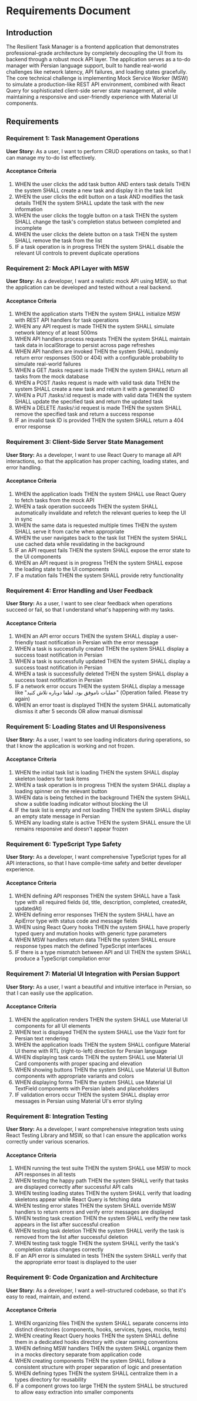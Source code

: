 # Requirements Document

## Introduction

The Resilient Task Manager is a frontend application that demonstrates professional-grade architecture by completely decoupling the UI from its backend through a robust mock API layer. The application serves as a to-do manager with Persian language support, built to handle real-world challenges like network latency, API failures, and loading states gracefully. The core technical challenge is implementing Mock Service Worker (MSW) to simulate a production-like REST API environment, combined with React Query for sophisticated client-side server state management, all while maintaining a responsive and user-friendly experience with Material UI components.

## Requirements

### Requirement 1: Task Management Operations

**User Story:** As a user, I want to perform CRUD operations on tasks, so that I can manage my to-do list effectively.

#### Acceptance Criteria

1. WHEN the user clicks the add task button AND enters task details THEN the system SHALL create a new task and display it in the task list
2. WHEN the user clicks the edit button on a task AND modifies the task details THEN the system SHALL update the task with the new information
3. WHEN the user clicks the toggle button on a task THEN the system SHALL change the task's completion status between completed and incomplete
4. WHEN the user clicks the delete button on a task THEN the system SHALL remove the task from the list
5. IF a task operation is in progress THEN the system SHALL disable the relevant UI controls to prevent duplicate operations

### Requirement 2: Mock API Layer with MSW

**User Story:** As a developer, I want a realistic mock API using MSW, so that the application can be developed and tested without a real backend.

#### Acceptance Criteria

1. WHEN the application starts THEN the system SHALL initialize MSW with REST API handlers for task operations
2. WHEN any API request is made THEN the system SHALL simulate network latency of at least 500ms
3. WHEN API handlers process requests THEN the system SHALL maintain task data in localStorage to persist across page refreshes
4. WHEN API handlers are invoked THEN the system SHALL randomly return error responses (500 or 404) with a configurable probability to simulate real-world failures
5. WHEN a GET /tasks request is made THEN the system SHALL return all tasks from the mock database
6. WHEN a POST /tasks request is made with valid task data THEN the system SHALL create a new task and return it with a generated ID
7. WHEN a PUT /tasks/:id request is made with valid data THEN the system SHALL update the specified task and return the updated task
8. WHEN a DELETE /tasks/:id request is made THEN the system SHALL remove the specified task and return a success response
9. IF an invalid task ID is provided THEN the system SHALL return a 404 error response

### Requirement 3: Client-Side Server State Management

**User Story:** As a developer, I want to use React Query to manage all API interactions, so that the application has proper caching, loading states, and error handling.

#### Acceptance Criteria

1. WHEN the application loads THEN the system SHALL use React Query to fetch tasks from the mock API
2. WHEN a task operation succeeds THEN the system SHALL automatically invalidate and refetch the relevant queries to keep the UI in sync
3. WHEN the same data is requested multiple times THEN the system SHALL serve it from cache when appropriate
4. WHEN the user navigates back to the task list THEN the system SHALL use cached data while revalidating in the background
5. IF an API request fails THEN the system SHALL expose the error state to the UI components
6. WHEN an API request is in progress THEN the system SHALL expose the loading state to the UI components
7. IF a mutation fails THEN the system SHALL provide retry functionality

### Requirement 4: Error Handling and User Feedback

**User Story:** As a user, I want to see clear feedback when operations succeed or fail, so that I understand what's happening with my tasks.

#### Acceptance Criteria

1. WHEN an API error occurs THEN the system SHALL display a user-friendly toast notification in Persian with the error message
2. WHEN a task is successfully created THEN the system SHALL display a success toast notification in Persian
3. WHEN a task is successfully updated THEN the system SHALL display a success toast notification in Persian
4. WHEN a task is successfully deleted THEN the system SHALL display a success toast notification in Persian
5. IF a network error occurs THEN the system SHALL display a message like "عملیات ناموفق بود. لطفا دوباره تلاش کنید" (Operation failed. Please try again)
6. WHEN an error toast is displayed THEN the system SHALL automatically dismiss it after 5 seconds OR allow manual dismissal

### Requirement 5: Loading States and UI Responsiveness

**User Story:** As a user, I want to see loading indicators during operations, so that I know the application is working and not frozen.

#### Acceptance Criteria

1. WHEN the initial task list is loading THEN the system SHALL display skeleton loaders for task items
2. WHEN a task operation is in progress THEN the system SHALL display a loading spinner on the relevant button
3. WHEN data is being fetched in the background THEN the system SHALL show a subtle loading indicator without blocking the UI
4. IF the task list is empty and not loading THEN the system SHALL display an empty state message in Persian
5. WHEN any loading state is active THEN the system SHALL ensure the UI remains responsive and doesn't appear frozen

### Requirement 6: TypeScript Type Safety

**User Story:** As a developer, I want comprehensive TypeScript types for all API interactions, so that I have compile-time safety and better developer experience.

#### Acceptance Criteria

1. WHEN defining API responses THEN the system SHALL have a Task type with all required fields (id, title, description, completed, createdAt, updatedAt)
2. WHEN defining error responses THEN the system SHALL have an ApiError type with status code and message fields
3. WHEN using React Query hooks THEN the system SHALL have properly typed query and mutation hooks with generic type parameters
4. WHEN MSW handlers return data THEN the system SHALL ensure response types match the defined TypeScript interfaces
5. IF there is a type mismatch between API and UI THEN the system SHALL produce a TypeScript compilation error

### Requirement 7: Material UI Integration with Persian Support

**User Story:** As a user, I want a beautiful and intuitive interface in Persian, so that I can easily use the application.

#### Acceptance Criteria

1. WHEN the application renders THEN the system SHALL use Material UI components for all UI elements
2. WHEN text is displayed THEN the system SHALL use the Vazir font for Persian text rendering
3. WHEN the application loads THEN the system SHALL configure Material UI theme with RTL (right-to-left) direction for Persian language
4. WHEN displaying task cards THEN the system SHALL use Material UI Card components with proper spacing and elevation
5. WHEN showing buttons THEN the system SHALL use Material UI Button components with appropriate variants and colors
6. WHEN displaying forms THEN the system SHALL use Material UI TextField components with Persian labels and placeholders
7. IF validation errors occur THEN the system SHALL display error messages in Persian using Material UI's error styling

### Requirement 8: Integration Testing

**User Story:** As a developer, I want comprehensive integration tests using React Testing Library and MSW, so that I can ensure the application works correctly under various scenarios.

#### Acceptance Criteria

1. WHEN running the test suite THEN the system SHALL use MSW to mock API responses in all tests
2. WHEN testing the happy path THEN the system SHALL verify that tasks are displayed correctly after successful API calls
3. WHEN testing loading states THEN the system SHALL verify that loading skeletons appear while React Query is fetching data
4. WHEN testing error states THEN the system SHALL override MSW handlers to return errors and verify error messages are displayed
5. WHEN testing task creation THEN the system SHALL verify the new task appears in the list after successful creation
6. WHEN testing task deletion THEN the system SHALL verify the task is removed from the list after successful deletion
7. WHEN testing task toggle THEN the system SHALL verify the task's completion status changes correctly
8. IF an API error is simulated in tests THEN the system SHALL verify that the appropriate error toast is displayed to the user

### Requirement 9: Code Organization and Architecture

**User Story:** As a developer, I want a well-structured codebase, so that it's easy to read, maintain, and extend.

#### Acceptance Criteria

1. WHEN organizing files THEN the system SHALL separate concerns into distinct directories (components, hooks, services, types, mocks, tests)
2. WHEN creating React Query hooks THEN the system SHALL define them in a dedicated hooks directory with clear naming conventions
3. WHEN defining MSW handlers THEN the system SHALL organize them in a mocks directory separate from application code
4. WHEN creating components THEN the system SHALL follow a consistent structure with proper separation of logic and presentation
5. WHEN defining types THEN the system SHALL centralize them in a types directory for reusability
6. IF a component grows too large THEN the system SHALL be structured to allow easy extraction into smaller components
